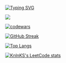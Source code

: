 [![Typing SVG](https://readme-typing-svg.herokuapp.com?color=%2336BCF7&lines=My+name+Pasha)](https://git.io/typing-svg)

<div id="header" align=" left">
  <img src="https://media.giphy.com/media/IwAZ6dvvvaTtdI8SD5/giphy.gif?cid=790b7611caybtqf4zg0nu78lsjcft0pa7uu62sp3m0c38jfn&ep=v1_gifs_trending&rid=giphy.gif&ct=g"/>
</div>

[![codewars](https://www.codewars.com/users/username/badges/large)](https://www.codewars.com/users/username)

[![GitHub Streak](https://streak-stats.demolab.com/?user=DenverCoder1)](https://git.io/streak-stats)

[![Top Langs](https://github-readme-stats.vercel.app/api/top-langs/?username=anuraghazra&layout=compact)](https://github.com/anuraghazra/github-readme-stats)


[![KnlnKS's LeetCode stats](https://leetcode-stats-six.vercel.app/api?username=pblagodatskiy_leetcode)](https://github.com/pblagodatskiy_leetcode/leetcode-stats)

<!--
**pblagodatskiy/pblagodatskiy** is a ✨ _special_ ✨ repository because its `README.md` (this file) appears on your GitHub profile.

Here are some ideas to get you started:

- 🔭 I’m currently working on ...
- 🌱 I’m currently learning ...
- 👯 I’m looking to collaborate on ...
- 🤔 I’m looking for help with ...
- 💬 Ask me about ...
- 📫 How to reach me: ...
- 😄 Pronouns: ...
- ⚡ Fun fact: ...
-->
